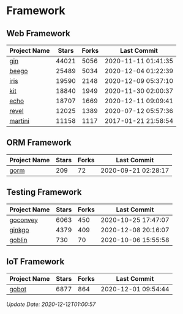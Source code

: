 # Framework

## Web Framework
| Project Name | Stars | Forks | Last Commit |
| ------------ | ----- | ----- | ----------- |
| [gin](https://github.com/gin-gonic/gin) | 44021 | 5056 | 2020-11-11 01:41:35 |
| [beego](https://github.com/astaxie/beego) | 25489 | 5034 | 2020-12-04 01:22:39 |
| [iris](https://github.com/kataras/iris) | 19590 | 2148 | 2020-12-09 05:37:10 |
| [kit](https://github.com/go-kit/kit) | 18840 | 1949 | 2020-11-30 02:00:37 |
| [echo](https://github.com/labstack/echo) | 18707 | 1669 | 2020-12-11 09:09:41 |
| [revel](https://github.com/revel/revel) | 12025 | 1389 | 2020-07-12 05:57:36 |
| [martini](https://github.com/go-martini/martini) | 11158 | 1117 | 2017-01-21 21:58:54 |

## ORM Framework
| Project Name | Stars | Forks | Last Commit |
| ------------ | ----- | ----- | ----------- |
| [gorm](https://github.com/jinzhu/gorm) | 209 | 72 | 2020-09-21 02:28:17 |

## Testing Framework
| Project Name | Stars | Forks | Last Commit |
| ------------ | ----- | ----- | ----------- |
| [goconvey](https://github.com/smartystreets/goconvey) | 6063 | 450 | 2020-10-25 17:47:07 |
| [ginkgo](https://github.com/onsi/ginkgo) | 4379 | 409 | 2020-12-08 20:16:07 |
| [goblin](https://github.com/franela/goblin) | 730 | 70 | 2020-10-06 15:55:58 |

## IoT Framework
| Project Name | Stars | Forks | Last Commit |
| ------------ | ----- | ----- | ----------- |
| [gobot](https://github.com/hybridgroup/gobot) | 6877 | 864 | 2020-12-01 09:54:44 |

*Update Date: 2020-12-12T01:00:57*